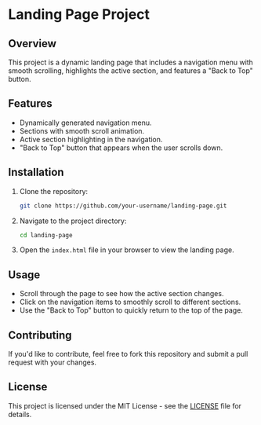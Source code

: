 # Landing Page Project

## Overview
This project is a dynamic landing page that includes a navigation menu with smooth scrolling, highlights the active section, and features a "Back to Top" button.

## Features
- Dynamically generated navigation menu.
- Sections with smooth scroll animation.
- Active section highlighting in the navigation.
- "Back to Top" button that appears when the user scrolls down.

## Installation
1. Clone the repository:
    ```bash
    git clone https://github.com/your-username/landing-page.git
    ```

2. Navigate to the project directory:
    ```bash
    cd landing-page
    ```

3. Open the `index.html` file in your browser to view the landing page.

## Usage
- Scroll through the page to see how the active section changes.
- Click on the navigation items to smoothly scroll to different sections.
- Use the "Back to Top" button to quickly return to the top of the page.

## Contributing
If you'd like to contribute, feel free to fork this repository and submit a pull request with your changes.

## License
This project is licensed under the MIT License - see the [LICENSE](LICENSE) file for details.
